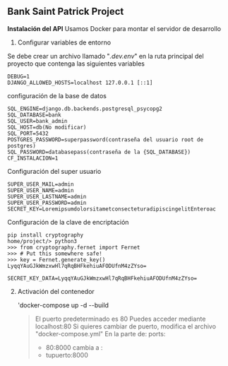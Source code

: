 ﻿## Bank Saint Patrick Project
**Instalación del API**
Usamos Docker para montar el servidor de desarrollo

 1. Configurar variables de entorno

 Se debe crear un archivo llamado "*.dev.env*" en la ruta principal del proyecto que contenga las siguientes variables

    DEBUG=1
	DJANGO_ALLOWED_HOSTS=localhost 127.0.0.1 [::1]
	
configuración de la base de datos
	
	SQL_ENGINE=django.db.backends.postgresql_psycopg2
	SQL_DATABASE=bank
	SQL_USER=bank_admin
	SQL_HOST=db(No modificar)
	SQL_PORT=5432
	POSTGRES_PASSWORD=superpassword(contraseña del usuario root de postgres)
	SQL_PASSWORD=databasepass(contraseña de la {SQL_DATABASE})
	CF_INSTALACION=1
Configuración del super usuario
	
	SUPER_USER_MAIL=admin
	SUPER_USER_NAME=admin
	SUPER_USER_LASTNAME=admin
	SUPER_USER_PASSWORD=admin
	SECRET_KEY=LoremipsumdolorsitametconsecteturadipiscingelitEnteroac
Configuración de la clave de encriptación
	
	pip install cryptography
	home/project/> python3 
	>>> from cryptography.fernet import Fernet
	>>> # Put this somewhere safe!
	>>> key = Fernet.generate_key()
	LyqqYAuGJkWmzxwHl7qRqBHFkehiuAFODUfnM4zZYso=
	
	SECRET_KEY_DATA=LyqqYAuGJkWmzxwHl7qRqBHFkehiuAFODUfnM4zZYso=

 2. Activación del contenedor

    
    'docker-compose up -d --build

	> El puerto predeterminado es 80
	> Puedes acceder mediante localhost:80
	> Si quieres cambiar de puerto, modifica el archivo "docker-compose.yml" 
	> En la parte de:
	> ports:
	> - 80:8000
	> cambia a :	 
	> - tupuerto:8000

   
   

